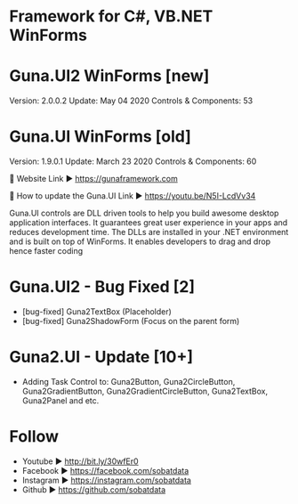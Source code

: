 # Framework for C#, VB.NET WinForms 

# Guna.UI2 WinForms [new]
Version: 2.0.0.2 
Update: May 04 2020
Controls & Components: 53

# Guna.UI WinForms [old]
Version: 1.9.0.1 
Update: March 23 2020
Controls & Components: 60

📌 Website
Link ►  https://gunaframework.com

📌 How to update the Guna.UI
Link ►  https://youtu.be/N5I-LcdVv34

Guna.UI controls are DLL driven tools to help you build awesome desktop application interfaces. It guarantees great user experience in your apps and reduces development time. The DLLs are installed in your .NET environment and is built on top of WinForms. It enables developers to drag and drop hence faster coding
# Guna.UI2 - Bug Fixed [2] 
* [bug-fixed] Guna2TextBox (Placeholder)
* [bug-fixed] Guna2ShadowForm (Focus on the parent form)

# Guna2.UI - Update [10+]
* Adding Task Control to: Guna2Button, Guna2CircleButton, Guna2GradientButton, Guna2GradientCircleButton, Guna2TextBox, Guna2Panel and etc.


# Follow
* Youtube ► http://bit.ly/30wfEr0
* Facebook ► https://facebook.com/sobatdata
* Instagram ► https://instagram.com/sobatdata
* Github ► https://github.com/sobatdata